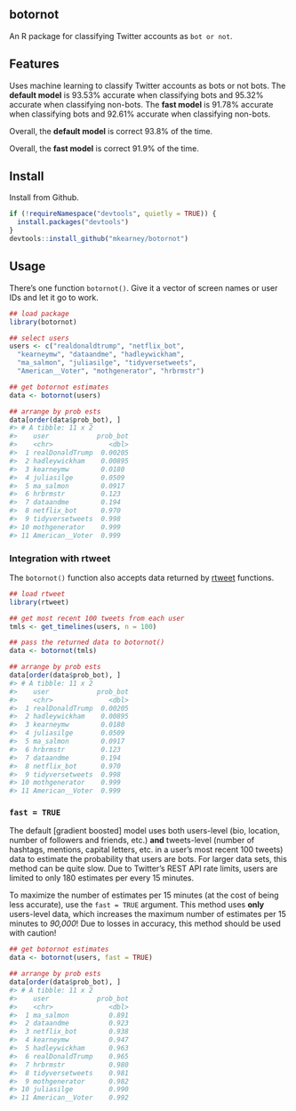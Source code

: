 
## botornot

An R package for classifying Twitter accounts as `bot or not`.

## Features

Uses machine learning to classify Twitter accounts as bots or not bots.
The **default model** is 93.53% accurate when classifying bots and
95.32% accurate when classifying non-bots. The **fast model** is 91.78%
accurate when classifying bots and 92.61% accurate when classifying
non-bots.

Overall, the **default model** is correct 93.8% of the time.

Overall, the **fast model** is correct 91.9% of the time.

## Install

Install from Github.

``` r
if (!requireNamespace("devtools", quietly = TRUE)) {
  install.packages("devtools")
}
devtools::install_github("mkearney/botornot")
```

## Usage

There’s one function `botornot()`. Give it a vector of screen names or
user IDs and let it go to work.

``` r
## load package
library(botornot)

## select users
users <- c("realdonaldtrump", "netflix_bot",
  "kearneymw", "dataandme", "hadleywickham",
  "ma_salmon", "juliasilge", "tidyversetweets", 
  "American__Voter", "mothgenerator", "hrbrmstr")

## get botornot estimates
data <- botornot(users)

## arrange by prob ests
data[order(data$prob_bot), ]
#> # A tibble: 11 x 2
#>    user            prob_bot
#>    <chr>              <dbl>
#>  1 realDonaldTrump  0.00205
#>  2 hadleywickham    0.00895
#>  3 kearneymw        0.0180 
#>  4 juliasilge       0.0509 
#>  5 ma_salmon        0.0917 
#>  6 hrbrmstr         0.123  
#>  7 dataandme        0.194  
#>  8 netflix_bot      0.970  
#>  9 tidyversetweets  0.998  
#> 10 mothgenerator    0.999  
#> 11 American__Voter  0.999
```

### Integration with rtweet

The `botornot()` function also accepts data returned by
[rtweet](http://rtweet.info) functions.

``` r
## load rtweet
library(rtweet)

## get most recent 100 tweets from each user
tmls <- get_timelines(users, n = 100)

## pass the returned data to botornot()
data <- botornot(tmls)

## arrange by prob ests
data[order(data$prob_bot), ]
#> # A tibble: 11 x 2
#>    user            prob_bot
#>    <chr>              <dbl>
#>  1 realDonaldTrump  0.00205
#>  2 hadleywickham    0.00895
#>  3 kearneymw        0.0180 
#>  4 juliasilge       0.0509 
#>  5 ma_salmon        0.0917 
#>  6 hrbrmstr         0.123  
#>  7 dataandme        0.194  
#>  8 netflix_bot      0.970  
#>  9 tidyversetweets  0.998  
#> 10 mothgenerator    0.999  
#> 11 American__Voter  0.999
```

### `fast = TRUE`

The default \[gradient boosted\] model uses both users-level (bio,
location, number of followers and friends, etc.) **and** tweets-level
(number of hashtags, mentions, capital letters, etc. in a user’s most
recent 100 tweets) data to estimate the probability that users are bots.
For larger data sets, this method can be quite slow. Due to Twitter’s
REST API rate limits, users are limited to only 180 estimates per every
15 minutes.

To maximize the number of estimates per 15 minutes (at the cost of being
less accurate), use the `fast = TRUE` argument. This method uses
**only** users-level data, which increases the maximum number of
estimates per 15 minutes to *90,000*\! Due to losses in accuracy, this
method should be used with caution\!

``` r
## get botornot estimates
data <- botornot(users, fast = TRUE)

## arrange by prob ests
data[order(data$prob_bot), ]
#> # A tibble: 11 x 2
#>    user            prob_bot
#>    <chr>              <dbl>
#>  1 ma_salmon          0.891
#>  2 dataandme          0.923
#>  3 netflix_bot        0.938
#>  4 kearneymw          0.947
#>  5 hadleywickham      0.963
#>  6 realDonaldTrump    0.965
#>  7 hrbrmstr           0.980
#>  8 tidyversetweets    0.981
#>  9 mothgenerator      0.982
#> 10 juliasilge         0.990
#> 11 American__Voter    0.992
```
